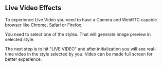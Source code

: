 ## Live Video Effects

To experience Live Video  you need to have a Camera and WebRTC capable browser like Chrome, Safari or Firefox.

You need to select one of the styles. That will generate image preview in selected style.

The next step is to hit "LIVE VIDEO" and after initialization you will see real-time video in the style selected by you. Video can be made full screen for better experience.
